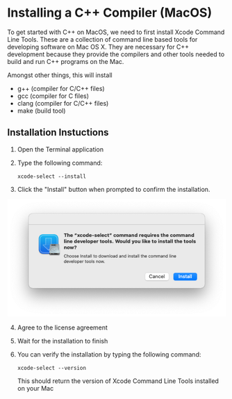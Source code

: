 # Installing a C++ Compiler (MacOS)

To get started with C++ on MacOS, we need to first install Xcode Command Line Tools. These are a collection of command line based tools for developing software on Mac OS X. They are necessary for C++ development because they provide the compilers and other tools needed to build and run C++ programs on the Mac. 

Amongst other things, this will install
- g++ (compiler for C/C++ files)
- gcc (compiler for C files)
- clang (compiler for C/C++ files)
- make (build tool)

## Installation Instuctions

1. Open the Terminal application

2. Type the following command: 
   ```
   xcode-select --install
   ```

3. Click the "Install" button when prompted to confirm the installation.

![picture 2](images/fe87008a7c866c20b2ddb5e3c1a8f10b469af425e8de46c0b45f7c6d1055bf49.png)  

4. Agree to the license agreement

5. Wait for the installation to finish

6. You can verify the installation by typing the following command: 
   ```
   xcode-select --version
   ```
   This should return the version of Xcode Command Line Tools installed on your Mac